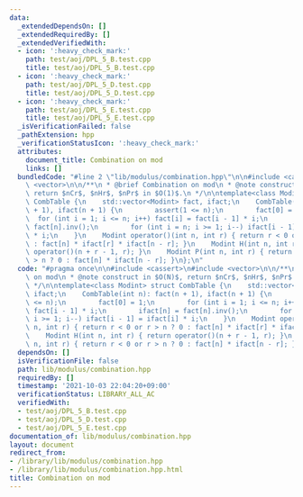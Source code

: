 ```yaml
---
data:
  _extendedDependsOn: []
  _extendedRequiredBy: []
  _extendedVerifiedWith:
  - icon: ':heavy_check_mark:'
    path: test/aoj/DPL_5_B.test.cpp
    title: test/aoj/DPL_5_B.test.cpp
  - icon: ':heavy_check_mark:'
    path: test/aoj/DPL_5_D.test.cpp
    title: test/aoj/DPL_5_D.test.cpp
  - icon: ':heavy_check_mark:'
    path: test/aoj/DPL_5_E.test.cpp
    title: test/aoj/DPL_5_E.test.cpp
  _isVerificationFailed: false
  _pathExtension: hpp
  _verificationStatusIcon: ':heavy_check_mark:'
  attributes:
    document_title: Combination on mod
    links: []
  bundledCode: "#line 2 \"lib/modulus/combination.hpp\"\n\n#include <cassert>\n#include\
    \ <vector>\n\n/**\n * @brief Combination on mod\n * @note construct in $O(N)$,\
    \ return $nCr$, $nHr$, $nPr$ in $O(1)$.\n */\n\ntemplate<class Modint> struct\
    \ CombTable {\n    std::vector<Modint> fact, ifact;\n    CombTable(int n): fact(n\
    \ + 1), ifact(n + 1) {\n        assert(1 <= n);\n        fact[0] = 1;\n      \
    \  for (int i = 1; i <= n; i++) fact[i] = fact[i - 1] * i;\n        ifact[n] =\
    \ fact[n].inv();\n        for (int i = n; i >= 1; i--) ifact[i - 1] = ifact[i]\
    \ * i;\n    }\n    Modint operator()(int n, int r) { return r < 0 or r > n ? 0\
    \ : fact[n] * ifact[r] * ifact[n - r]; }\n    Modint H(int n, int r) { return\
    \ operator()(n + r - 1, r); }\n    Modint P(int n, int r) { return r < 0 or r\
    \ > n ? 0 : fact[n] * ifact[n - r]; }\n};\n"
  code: "#pragma once\n\n#include <cassert>\n#include <vector>\n\n/**\n * @brief Combination\
    \ on mod\n * @note construct in $O(N)$, return $nCr$, $nHr$, $nPr$ in $O(1)$.\n\
    \ */\n\ntemplate<class Modint> struct CombTable {\n    std::vector<Modint> fact,\
    \ ifact;\n    CombTable(int n): fact(n + 1), ifact(n + 1) {\n        assert(1\
    \ <= n);\n        fact[0] = 1;\n        for (int i = 1; i <= n; i++) fact[i] =\
    \ fact[i - 1] * i;\n        ifact[n] = fact[n].inv();\n        for (int i = n;\
    \ i >= 1; i--) ifact[i - 1] = ifact[i] * i;\n    }\n    Modint operator()(int\
    \ n, int r) { return r < 0 or r > n ? 0 : fact[n] * ifact[r] * ifact[n - r]; }\n\
    \    Modint H(int n, int r) { return operator()(n + r - 1, r); }\n    Modint P(int\
    \ n, int r) { return r < 0 or r > n ? 0 : fact[n] * ifact[n - r]; }\n};\n"
  dependsOn: []
  isVerificationFile: false
  path: lib/modulus/combination.hpp
  requiredBy: []
  timestamp: '2021-10-03 22:04:20+09:00'
  verificationStatus: LIBRARY_ALL_AC
  verifiedWith:
  - test/aoj/DPL_5_B.test.cpp
  - test/aoj/DPL_5_D.test.cpp
  - test/aoj/DPL_5_E.test.cpp
documentation_of: lib/modulus/combination.hpp
layout: document
redirect_from:
- /library/lib/modulus/combination.hpp
- /library/lib/modulus/combination.hpp.html
title: Combination on mod
---
```

